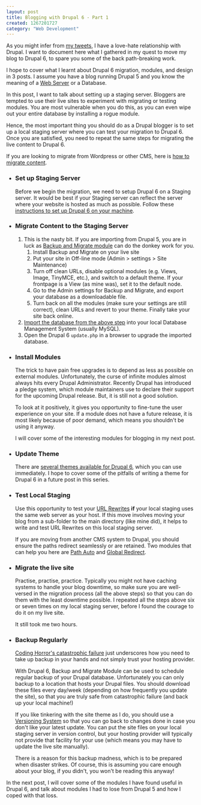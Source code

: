 ```yaml
--- 
layout: post
title: Blogging with Drupal 6 - Part 1
created: 1267201727
category: "Web Development"
---
```

<p>As you might infer from <a href="http://snapbird.org/nimbuin/timeline/drupal">my tweets</a>, I have a love-hate relationship with Drupal. I want to document here what I gathered in my quest to move my blog to Drupal 6, to spare you some of the <span class="strike">back</span> path-breaking work.</p>

<p>I hope to cover what I learnt about Drupal 6 migration, modules, and design in 3 posts. I assume you have a blog running Drupal 5 and you know the meaning of a <a href="http://en.wikipedia.org/wiki/Web_server">Web Server</a> or a Database. </p> 

<p>In this post, I want to talk about setting up a staging server.  Bloggers are tempted to use their live sites to experiment with migrating or testing modules. You are most vulnerable when you do this, as you can even wipe out your entire database by installing a rogue module. </p>

<p>Hence, the most important thing you should do as a Drupal blogger is to set up a local staging server where you can test your migration to Drupal 6. Once you are satisfied, you need to repeat the same steps for migrating the live content to Drupal 6.</p>

<p>If you are looking to migrate from Wordpress or other CMS, here is <a href="http://drupal.org/handbook/migrating">how to migrate content</a>.</p>

<ul>
	<li><h3>Set up Staging Server</h3>
		<p>Before we begin the migration, we need to setup Drupal 6 on a Staging server. It would be best if your Staging server can reflect the server where your website is hosted as much as possible. Follow these <a href="http://drupal.org/getting-started/6/install/download">instructions to set up Drupal 6 on your machine</a>.</p></li>                                                            
	<li>
		<h3>Migrate Content to the Staging Server</h3>
		<ol>
			<li>This is the nasty bit. If you are importing from Drupal 5, you are in luck as <a href="http://drupal.org/project/backup_migrate">Backup and Migrate module</a>  can do the donkey work for you.
				<ol>
					<li>Install Backup and Migrate on your live site</li>					
					<li>Put your site in Off-line mode (Admin > settings > Site Maintenance)</li>					
					<li>Turn off clean URLs, disable optional modules (e.g. Views, Image, TinyMCE, etc.), and switch to a default theme. If your frontpage is a View (as mine was), set it to the default node.</li>
 			 <li>Go to the Admin settings for Backup and Migrate, and export your database as a downloadable file. </li> 							
			<li>Turn back on all the modules (make sure your settings are still correct), clean URLs and revert to your theme. Finally take your site back online. </li> 			
				</ol> 
				</li>
			<li><a href="http://codex.wordpress.org/Restoring_Your_Database_From_Backup">Import the database from the above step</a> into your local Database Management System (usually MySQL). 
			</li> 
			<li>Open the Drupal 6 <code>update.php</code> in a browser to upgrade the imported database.</li>
		</ol> 		
	</li>  
	<li>
		<h3>Install Modules</h3> 		
		<p>The trick to have pain free upgrades is to depend as less as possible on external modules. Unfortunately, the curse of infinite modules almost always hits every Drupal Administrator. Recently Drupal has introduced a pledge system, which module maintainers use to declare their support for the upcoming Drupal release. But, it is still not a good solution.</p>
		<p>To look at it positively, it gives you opportunity to fine-tune the user experience on your site. If a module does not have a future release, it is most likely because of poor demand, which means you shouldn't be using it anyway. </p>
		<p>I will cover some of the interesting modules for blogging in my next post. </p>
	</li>
	<li>
		<h3>Update Theme</h3>
		<p>There are <a href="http://drupal.org/project/themes?filters=drupal_core:87&amp;solrsort=sis_project_release_usage%20desc" title="Themes | drupal.org">several themes available for Drupal 6</a>, which you can use immediately. I hope to cover some of the pitfalls of writing a theme for Drupal 6 in a future post in this series.</p>		
	</li>
	<li>
		<h3>Test Local Staging</h3>
		<p>Use this opportunity to test your <a href="http://en.wikipedia.org/wiki/Rewrite_engine">URL Rewrites</a> <strong>if</strong> your local staging uses the same web server as your host. If this move involves moving your blog from a sub-folder to the main directory (like mine did), it helps to write and test URL Rewrites on this local staging server. </p>
		<p>If you are moving from another CMS system to Drupal, you should ensure the paths redirect seamlessly or are retained. Two modules that can help you here are <a href="http://drupal.org/project/pathauto">Path Auto</a> and <a href="http://drupal.org/project/globalredirect">Global Redirect</a>.</p>
	</li>                                                  
	<li><h3>Migrate the live site</h3><p>Practise, practise, practice. Typically you might not have caching systems to handle your blog downtime, so make sure you are well-versed in the migration process (all the above steps) so that you can do them with the least downtime possible. I repeated all the steps above six or seven times on my local staging server, before I found the courage to do it on my live site.</p>
		<p>It still took me two hours.</p></li>
	<li>
		<h3>Backup Regularly</h3>
		<p><a href="http://news.ycombinator.com/item?id=990323">Coding Horror's catastrophic failure</a> just underscores how you need to take up backup in your hands and not simply trust your hosting provider.</p>
		<p>With Drupal 6, Backup and Migrate Module can be used to schedule regular backup of your Drupal database. Unfortunately you can only backup to a location that hosts your Drupal files. You should download these files every day/week (depending on how frequently you update the site), so that you are truly safe from catastrophic failure (and back up your local machine!)</p>
		<p>If you like tinkering with the site theme as I do, you should use a <a href="http://en.wikipedia.org/wiki/Revision_control" title="Revision control - Wikipedia, the free encyclopedia">Versioning System</a> so that you can go back to changes done in case you don't like your latest update. You can put the site files on your local staging server in version control, but your hosting provider will typically not provide that facility for your use (which means you may have to update the live site manually).</p>
	<p>There is a reason for this backup madness, which is to be prepared when disaster strikes. Of course, this is assuming you care enough about your blog, if you didn't, you won't be reading this anyway!</p>
	</li>
</ul>
<p>In the next post, I will cover some of the modules I have found useful in Drupal 6, and talk about modules I had to lose from Drupal 5 and how I coped with that loss.</p>
